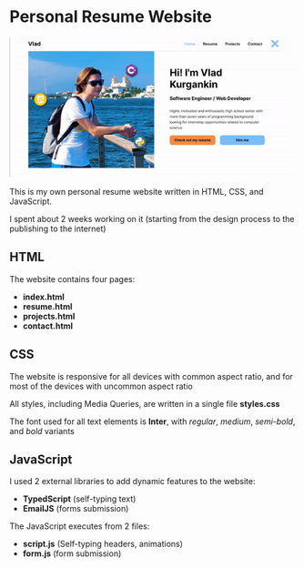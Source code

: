 # Personal Resume Website


![alt-text](img/Preview.gif 'preview')

This is my own personal resume website written in HTML, CSS, and JavaScript.

I spent about 2 weeks working on it (starting from the design process to the publishing to the internet)

## HTML

The website contains four pages:

- **index.html**
- **resume.html**
- **projects.html**
- **contact.html**

## CSS

The website is responsive for all devices with common aspect ratio, and for most of the devices with uncommon aspect ratio

All styles, including Media Queries, are written in a single file **styles.css**

The font used for all text elements is **Inter**, with *regular*, *medium*, *semi-bold*, and *bold* variants

## JavaScript

I used 2 external libraries to add dynamic features to the website:

- **TypedScript** (self-typing text)
- **EmailJS** (forms submission)

The JavaScript executes from 2 files:
- **script.js** (Self-typing headers, animations)
- **form.js** (form submission)

